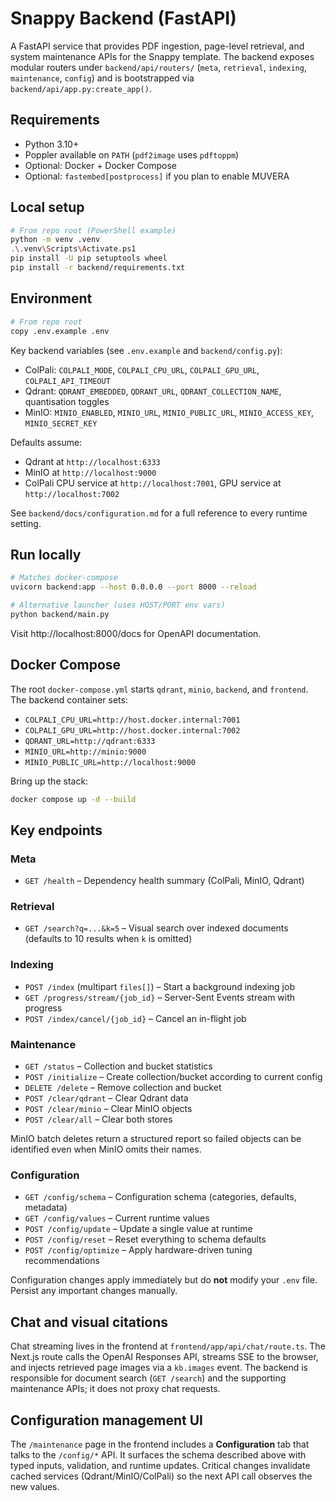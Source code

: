 # Snappy Backend (FastAPI)

A FastAPI service that provides PDF ingestion, page-level retrieval, and system
maintenance APIs for the Snappy template. The backend exposes modular routers under
`backend/api/routers/` (`meta`, `retrieval`, `indexing`, `maintenance`,
`config`) and is bootstrapped via `backend/api/app.py:create_app()`.

## Requirements

- Python 3.10+
- Poppler available on `PATH` (`pdf2image` uses `pdftoppm`)
- Optional: Docker + Docker Compose
- Optional: `fastembed[postprocess]` if you plan to enable MUVERA

## Local setup

```bash
# From repo root (PowerShell example)
python -m venv .venv
.\.venv\Scripts\Activate.ps1
pip install -U pip setuptools wheel
pip install -r backend/requirements.txt
```

## Environment

```bash
# From repo root
copy .env.example .env
```

Key backend variables (see `.env.example` and `backend/config.py`):

- ColPali: `COLPALI_MODE`, `COLPALI_CPU_URL`, `COLPALI_GPU_URL`,
  `COLPALI_API_TIMEOUT`
- Qdrant: `QDRANT_EMBEDDED`, `QDRANT_URL`, `QDRANT_COLLECTION_NAME`,
  quantisation toggles
- MinIO: `MINIO_ENABLED`, `MINIO_URL`, `MINIO_PUBLIC_URL`,
  `MINIO_ACCESS_KEY`, `MINIO_SECRET_KEY`

Defaults assume:

- Qdrant at `http://localhost:6333`
- MinIO at `http://localhost:9000`
- ColPali CPU service at `http://localhost:7001`, GPU service at
  `http://localhost:7002`

See `backend/docs/configuration.md` for a full reference to every runtime
setting.

## Run locally

```bash
# Matches docker-compose
uvicorn backend:app --host 0.0.0.0 --port 8000 --reload

# Alternative launcher (uses HOST/PORT env vars)
python backend/main.py
```

Visit http://localhost:8000/docs for OpenAPI documentation.

## Docker Compose

The root `docker-compose.yml` starts `qdrant`, `minio`, `backend`, and
`frontend`. The backend container sets:

- `COLPALI_CPU_URL=http://host.docker.internal:7001`
- `COLPALI_GPU_URL=http://host.docker.internal:7002`
- `QDRANT_URL=http://qdrant:6333`
- `MINIO_URL=http://minio:9000`
- `MINIO_PUBLIC_URL=http://localhost:9000`

Bring up the stack:

```bash
docker compose up -d --build
```

## Key endpoints

### Meta

- `GET /health` – Dependency health summary (ColPali, MinIO, Qdrant)

### Retrieval

- `GET /search?q=...&k=5` – Visual search over indexed documents  
  (defaults to 10 results when `k` is omitted)

### Indexing

- `POST /index` (multipart `files[]`) – Start a background indexing job
- `GET /progress/stream/{job_id}` – Server-Sent Events stream with progress
- `POST /index/cancel/{job_id}` – Cancel an in-flight job

### Maintenance

- `GET /status` – Collection and bucket statistics
- `POST /initialize` – Create collection/bucket according to current config
- `DELETE /delete` – Remove collection and bucket
- `POST /clear/qdrant` – Clear Qdrant data
- `POST /clear/minio` – Clear MinIO objects
- `POST /clear/all` – Clear both stores

MinIO batch deletes return a structured report so failed objects can be
identified even when MinIO omits their names.

### Configuration

- `GET /config/schema` – Configuration schema (categories, defaults, metadata)
- `GET /config/values` – Current runtime values
- `POST /config/update` – Update a single value at runtime
- `POST /config/reset` – Reset everything to schema defaults
- `POST /config/optimize` – Apply hardware-driven tuning recommendations

Configuration changes apply immediately but do **not** modify your `.env` file.
Persist any important changes manually.

## Chat and visual citations

Chat streaming lives in the frontend at `frontend/app/api/chat/route.ts`. The
Next.js route calls the OpenAI Responses API, streams SSE to the browser, and
injects retrieved page images via a `kb.images` event. The backend is
responsible for document search (`GET /search`) and the supporting maintenance
APIs; it does not proxy chat requests.

## Configuration management UI

The `/maintenance` page in the frontend includes a **Configuration** tab that
talks to the `/config/*` API. It surfaces the schema described above with typed
inputs, validation, and runtime updates. Critical changes invalidate cached
services (Qdrant/MinIO/ColPali) so the next API call observes the new values.
